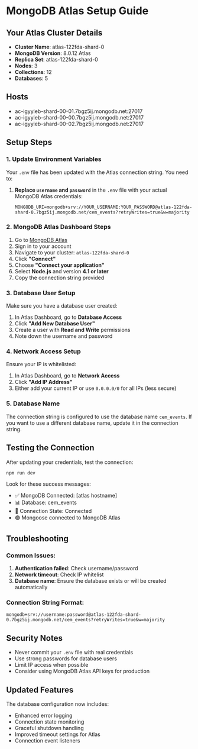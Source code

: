 # MongoDB Atlas Setup Guide

## Your Atlas Cluster Details
- **Cluster Name**: atlas-122fda-shard-0
- **MongoDB Version**: 8.0.12 Atlas
- **Replica Set**: atlas-122fda-shard-0
- **Nodes**: 3
- **Collections**: 12
- **Databases**: 5

## Hosts
- ac-igyyieb-shard-00-01.7bgz5ij.mongodb.net:27017
- ac-igyyieb-shard-00-00.7bgz5ij.mongodb.net:27017
- ac-igyyieb-shard-00-02.7bgz5ij.mongodb.net:27017

## Setup Steps

### 1. Update Environment Variables
Your `.env` file has been updated with the Atlas connection string. You need to:

1. **Replace `username` and `password`** in the `.env` file with your actual MongoDB Atlas credentials:
   ```
   MONGODB_URI=mongodb+srv://YOUR_USERNAME:YOUR_PASSWORD@atlas-122fda-shard-0.7bgz5ij.mongodb.net/cem_events?retryWrites=true&w=majority
   ```

### 2. MongoDB Atlas Dashboard Steps
1. Go to [MongoDB Atlas](https://cloud.mongodb.com/)
2. Sign in to your account
3. Navigate to your cluster: `atlas-122fda-shard-0`
4. Click **"Connect"**
5. Choose **"Connect your application"**
6. Select **Node.js** and version **4.1 or later**
7. Copy the connection string provided

### 3. Database User Setup
Make sure you have a database user created:
1. In Atlas Dashboard, go to **Database Access**
2. Click **"Add New Database User"**
3. Create a user with **Read and Write** permissions
4. Note down the username and password

### 4. Network Access Setup
Ensure your IP is whitelisted:
1. In Atlas Dashboard, go to **Network Access**
2. Click **"Add IP Address"**
3. Either add your current IP or use `0.0.0.0/0` for all IPs (less secure)

### 5. Database Name
The connection string is configured to use the database name `cem_events`. If you want to use a different database name, update it in the connection string.

## Testing the Connection

After updating your credentials, test the connection:

```bash
npm run dev
```

Look for these success messages:
- ✅ MongoDB Connected: [atlas hostname]
- 📊 Database: cem_events
- 🔗 Connection State: Connected
- 🟢 Mongoose connected to MongoDB Atlas

## Troubleshooting

### Common Issues:
1. **Authentication failed**: Check username/password
2. **Network timeout**: Check IP whitelist
3. **Database name**: Ensure the database exists or will be created automatically

### Connection String Format:
```
mongodb+srv://username:password@atlas-122fda-shard-0.7bgz5ij.mongodb.net/cem_events?retryWrites=true&w=majority
```

## Security Notes
- Never commit your `.env` file with real credentials
- Use strong passwords for database users
- Limit IP access when possible
- Consider using MongoDB Atlas API keys for production

## Updated Features
The database configuration now includes:
- Enhanced error logging
- Connection state monitoring
- Graceful shutdown handling
- Improved timeout settings for Atlas
- Connection event listeners
